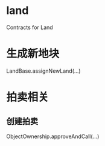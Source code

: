 # land
Contracts for Land

# 生成新地块
LandBase.assignNewLand(...)

# 拍卖相关
## 创建拍卖
ObjectOwnership.approveAndCall(...)



